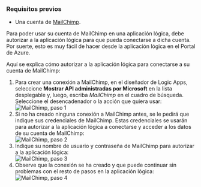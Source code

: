 ### <a name="prerequisites"></a>Requisitos previos
* Una cuenta de [MailChimp](https://www.MailChimp.com/). 

Para poder usar su cuenta de MailChimp en una aplicación lógica, debe autorizar a la aplicación lógica para que pueda conectarse a dicha cuenta. Por suerte, esto es muy fácil de hacer desde la aplicación lógica en el Portal de Azure. 

Aquí se explica cómo autorizar a la aplicación lógica para conectarse a su cuenta de MailChimp:

1. Para crear una conexión a MailChimp, en el diseñador de Logic Apps, seleccione **Mostrar API administradas por Microsoft** en la lista desplegable y, luego, escriba *MailChimp* en el cuadro de búsqueda. Seleccione el desencadenador o la acción que quiera usar:   
   ![MailChimp, paso 1](./media/connectors-create-api-mailchimp/mailchimp-1.png)
2. Si no ha creado ninguna conexión a MailChimp antes, se le pedirá que indique sus credenciales de MailChimp. Estas credenciales se usarán para autorizar a la aplicación lógica a conectarse y acceder a los datos de su cuenta de MailChimp:  
   ![MailChimp, paso 2](./media/connectors-create-api-mailchimp/mailchimp-2.png)
3. Indique su nombre de usuario y contraseña de MailChimp para autorizar a la aplicación lógica:  
   ![MailChimp, paso 3](./media/connectors-create-api-mailchimp/mailchimp-3.png)   
4. Observe que la conexión se ha creado y que puede continuar sin problemas con el resto de pasos en la aplicación lógica:   
   ![MailChimp, paso 4](./media/connectors-create-api-mailchimp/mailchimp-4.png)

